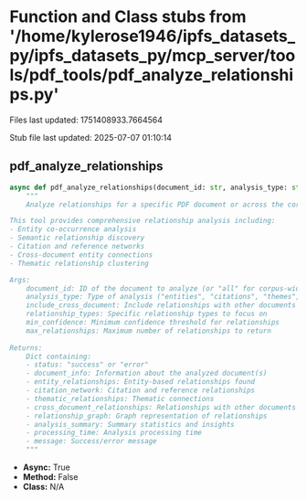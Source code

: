 # Function and Class stubs from '/home/kylerose1946/ipfs_datasets_py/ipfs_datasets_py/mcp_server/tools/pdf_tools/pdf_analyze_relationships.py'

Files last updated: 1751408933.7664564

Stub file last updated: 2025-07-07 01:10:14

## pdf_analyze_relationships

```python
async def pdf_analyze_relationships(document_id: str, analysis_type: str = "comprehensive", include_cross_document: bool = True, relationship_types: Optional[List[str]] = None, min_confidence: float = 0.6, max_relationships: int = 100) -> Dict[str, Any]:
    """
    Analyze relationships for a specific PDF document or across the corpus.

This tool provides comprehensive relationship analysis including:
- Entity co-occurrence analysis
- Semantic relationship discovery
- Citation and reference networks
- Cross-document entity connections
- Thematic relationship clustering

Args:
    document_id: ID of the document to analyze (or "all" for corpus-wide)
    analysis_type: Type of analysis ("entities", "citations", "themes", "comprehensive")
    include_cross_document: Include relationships with other documents
    relationship_types: Specific relationship types to focus on
    min_confidence: Minimum confidence threshold for relationships
    max_relationships: Maximum number of relationships to return
    
Returns:
    Dict containing:
    - status: "success" or "error"
    - document_info: Information about the analyzed document(s)
    - entity_relationships: Entity-based relationships found
    - citation_network: Citation and reference relationships
    - thematic_relationships: Thematic connections
    - cross_document_relationships: Relationships with other documents
    - relationship_graph: Graph representation of relationships
    - analysis_summary: Summary statistics and insights
    - processing_time: Analysis processing time
    - message: Success/error message
    """
```
* **Async:** True
* **Method:** False
* **Class:** N/A
